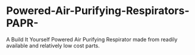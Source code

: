 # Powered-Air-Purifying-Respirators-PAPR-
A Build It Yourself Powered Air Purifying Respirator made from readily available and relatively low cost parts.
